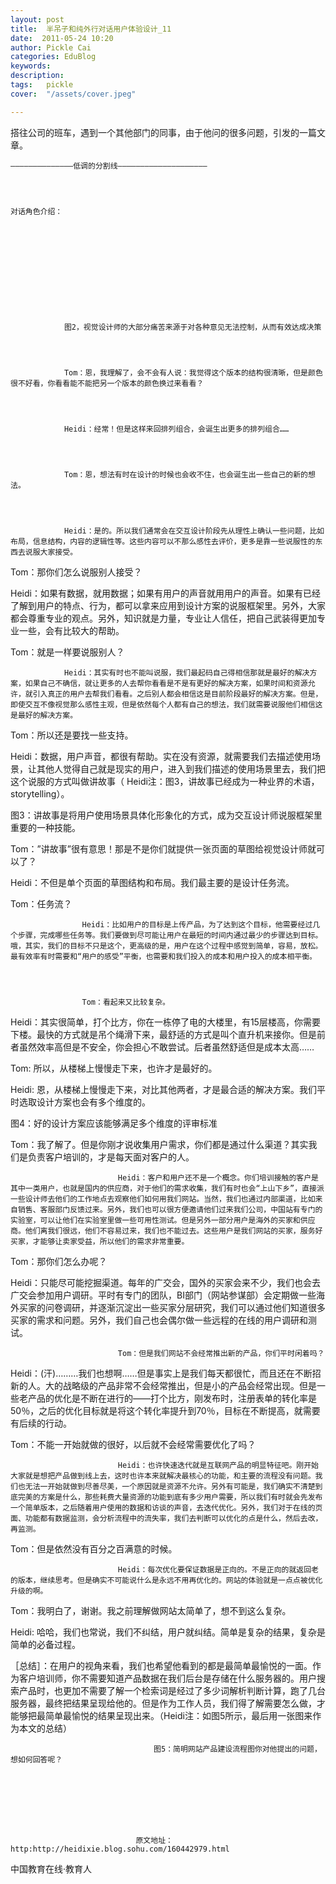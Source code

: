 ```yaml
---
layout: post  
title:  半吊子和纯外行对话用户体验设计_11  
date:  2011-05-24 10:20  
author: Pickle Cai  
categories: EduBlog  
keywords: 
description:   
tags:	pickle   
cover:  "/assets/cover.jpeg"  

---  
```

    
搭往公司的班车，遇到一个其他部门的同事，由于他问的很多问题，引发的一篇文章。




	——————————————低调的分割线————————————————————




	对话角色介绍：












				图2，视觉设计师的大部分痛苦来源于对各种意见无法控制，从而有效达成决策




				Tom：恩，我理解了，会不会有人说：我觉得这个版本的结构很清晰，但是颜色很不好看，你看看能不能把另一个版本的颜色换过来看看？




				Heidi：经常！但是这样来回排列组合，会诞生出更多的排列组合……




				Tom：恩，想法有时在设计的时候也会收不住，也会诞生出一些自己的新的想法。




				Heidi：是的。所以我们通常会在交互设计阶段先从理性上确认一些问题，比如布局，信息结构，内容的逻辑性等。这些内容可以不那么感性去评价，更多是靠一些说服性的东西去说服大家接受。

Tom：那你们怎么说服别人接受？

Heidi：如果有数据，就用数据；如果有用户的声音就用用户的声音。如果有已经了解到用户的特点、行为，都可以拿来应用到设计方案的说服框架里。另外，大家都会尊重专业的观点。另外，知识就是力量，专业让人信任，把自己武装得更加专业一些，会有比较大的帮助。

Tom：就是一样要说服别人？




				Heidi：其实有时也不能叫说服，我们最起码自己得相信那就是最好的解决方案，如果自己不确信，就让更多的人去帮你看看是不是有更好的解决方案，如果时间和资源允许，就引入真正的用户去帮我们看看。之后别人都会相信这是目前阶段最好的解决方案。但是，即使交互不像视觉那么感性主观，但是依然每个人都有自己的想法，我们就需要说服他们相信这是最好的解决方案。

Tom：所以还是要找一些支持。

Heidi：数据，用户声音，都很有帮助。实在没有资源，就需要我们去描述使用场景，让其他人觉得自己就是现实的用户，进入到我们描述的使用场景里去，我们把这个说服的方式叫做讲故事（ Heidi注：图3，讲故事已经成为一种业界的术语，storytelling）。




				

图3：讲故事是将用户使用场景具体化形象化的方式，成为交互设计师说服框架里重要的一种技能。



Tom：”讲故事”很有意思！那是不是你们就提供一张页面的草图给视觉设计师就可以了？

Heidi：不但是单个页面的草图结构和布局。我们最主要的是设计任务流。

Tom：任务流？




					Heidi：比如用户的目标是上传产品，为了达到这个目标，他需要经过几个步骤，完成哪些任务等。我们要做到尽可能让用户在最短的时间内通过最少的步骤达到目标。哦，其实，我们的目标不只是这个，更高级的是，用户在这个过程中感觉到简单，容易，放松。最有效率有时需要和“用户的感受”平衡，也需要和我们投入的成本和用户投入的成本相平衡。




					Tom：看起来又比较复杂。

Heidi：其实很简单，打个比方，你在一栋停了电的大楼里，有15层楼高，你需要下楼。最快的方式就是吊个绳滑下来，最舒适的方式是叫个直升机来接你。但是前者虽然效率高但是不安全，你会担心不敢尝试。后者虽然舒适但是成本太高……

Tom: 所以，从楼梯上慢慢走下来，也许才是最好的。

Heidi: 恩，从楼梯上慢慢走下来，对比其他两者，才是最合适的解决方案。我们平时选取设计方案也会有多个维度的。


					

图4：好的设计方案应该能够满足多个维度的评审标准





Tom：我了解了。但是你刚才说收集用户需求，你们都是通过什么渠道？其实我们是负责客户培训的，才是每天面对客户的人。




							Heidi：客户和用户还不是一个概念。你们培训接触的客户是其中一类用户，也就是国内的供应商，对于他们的需求收集，我们有时也会“上山下乡”，直接派一些设计师去他们的工作地点去观察他们如何用我们网站。当然，我们也通过内部渠道，比如来自销售、客服部门反馈过来。另外，我们也可以很方便邀请他们过来我们公司，中国站有专门的实验室，可以让他们在实验室里做一些可用性测试。但是另外一部分用户是海外的买家和供应商。他们离我们很远，他们不容易过来，我们也不能过去。这些用户是我们网站的买家，服务好买家，才能够让卖家受益，所以他们的需求非常重要。

Tom：那你们怎么办呢？

Heidi：只能尽可能挖掘渠道。每年的广交会，国外的买家会来不少，我们也会去广交会参加用户调研。平时有专门的团队，BI部门（网站参谋部）会定期做一些海外买家的问卷调研，并逐渐沉淀出一些买家分层研究，我们可以通过他们知道很多买家的需求和问题。另外，我们自己也会偶尔做一些远程的在线的用户调研和测试。




							Tom：但是我们网站不会经常推出新的产品，你们平时闲着吗？

Heidi：(汗)………我们也想啊……但是事实上是我们每天都很忙，而且还在不断招新的人。大的战略级的产品非常不会经常推出，但是小的产品会经常出现。但是一些老产品的优化是不断在进行的——打个比方，刚发布时，注册表单的转化率是50％，之后的优化目标就是将这个转化率提升到70％，目标在不断提高，就需要有后续的行动。

Tom：不能一开始就做的很好，以后就不会经常需要优化了吗？




							Heidi：也许快速迭代就是互联网产品的明显特征吧。刚开始大家就是想把产品做到线上去，这时也许本来就解决最核心的功能，和主要的流程没有问题。我们也无法一开始就做到尽善尽美，一个原因就是资源不允许。另外有可能是，我们确实不清楚到底完美的方案是什么，那些耗费大量资源的功能到底有多少用户需要，所以我们有时就会先发布一个简单版本，之后随着用户使用的数据和访谈的声音，去迭代优化。另外，我们对于在线的页面、功能都有数据监测，会分析流程中的流失率，我们去判断可以优化的点是什么，然后去改，再监测。

Tom：但是依然没有百分之百满意的时候。




							Heidi：每次优化要保证数据是正向的。不是正向的就返回老的版本，继续思考。但是确实不可能说什么是永远不用再优化的。网站的体验就是一点点被优化升级的啊。

Tom：我明白了，谢谢。我之前理解做网站太简单了，想不到这么复杂。

Heidi: 哈哈，我们也常说，我们不纠结，用户就纠结。简单是复杂的结果，复杂是简单的必备过程。



［总结］：在用户的视角来看，我们也希望他看到的都是最简单最愉悦的一面。作为客户培训师，你不需要知道产品数据在我们后台是存储在什么服务器的。用户搜索产品时，也更加不需要了解一个检索词是经过了多少词解析判断计算，跑了几台服务器，最终把结果呈现给他的。但是作为工作人员，我们得了解需要怎么做，才能够把最简单最愉悦的结果呈现出来。（Heidi注：如图5所示，最后用一张图来作为本文的总结）                      






									图5：简明网站产品建设流程图你对他提出的问题，想如何回答呢？








								原文地址：http:http://heidixie.blog.sohu.com/160442979.html


 中国教育在线·教育人

